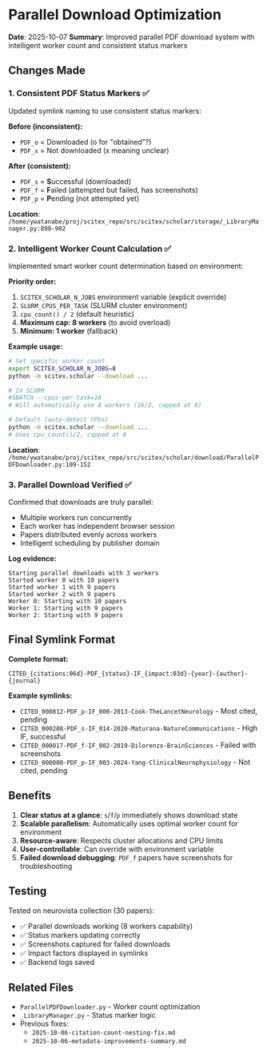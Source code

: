 # Parallel Download Optimization

**Date**: 2025-10-07
**Summary**: Improved parallel PDF download system with intelligent worker count and consistent status markers

## Changes Made

### 1. Consistent PDF Status Markers ✅

Updated symlink naming to use consistent status markers:

**Before (inconsistent):**
- `PDF_o` = Downloaded (o for "obtained"?)
- `PDF_x` = Not downloaded (x meaning unclear)

**After (consistent):**
- `PDF_s` = **S**uccessful (downloaded)
- `PDF_f` = **F**ailed (attempted but failed, has screenshots)
- `PDF_p` = **P**ending (not attempted yet)

**Location**: `/home/ywatanabe/proj/scitex_repo/src/scitex/scholar/storage/_LibraryManager.py:890-902`

### 2. Intelligent Worker Count Calculation ✅

Implemented smart worker count determination based on environment:

**Priority order:**
1. `SCITEX_SCHOLAR_N_JOBS` environment variable (explicit override)
2. `SLURM_CPUS_PER_TASK` (SLURM cluster environment)
3. `cpu_count() / 2` (default heuristic)
4. **Maximum cap: 8 workers** (to avoid overload)
5. **Minimum: 1 worker** (fallback)

**Example usage:**
```bash
# Set specific worker count
export SCITEX_SCHOLAR_N_JOBS=8
python -m scitex.scholar --download ...

# In SLURM
#SBATCH --cpus-per-task=16
# Will automatically use 8 workers (16/2, capped at 8)

# Default (auto-detect CPUs)
python -m scitex.scholar --download ...
# Uses cpu_count()/2, capped at 8
```

**Location**: `/home/ywatanabe/proj/scitex_repo/src/scitex/scholar/download/ParallelPDFDownloader.py:109-152`

### 3. Parallel Download Verified ✅

Confirmed that downloads are truly parallel:
- Multiple workers run concurrently
- Each worker has independent browser session
- Papers distributed evenly across workers
- Intelligent scheduling by publisher domain

**Log evidence:**
```
Starting parallel downloads with 3 workers
Started worker 0 with 10 papers
Started worker 1 with 9 papers
Started worker 2 with 9 papers
Worker 0: Starting with 10 papers
Worker 1: Starting with 9 papers
Worker 2: Starting with 9 papers
```

## Final Symlink Format

**Complete format:**
```
CITED_{citations:06d}-PDF_{status}-IF_{impact:03d}-{year}-{author}-{journal}
```

**Example symlinks:**
- `CITED_000812-PDF_p-IF_000-2013-Cook-TheLancetNeurology` - Most cited, pending
- `CITED_000208-PDF_s-IF_014-2020-Maturana-NatureCommunications` - High IF, successful
- `CITED_000017-PDF_f-IF_002-2019-Dilorenzo-BrainSciences` - Failed with screenshots
- `CITED_000000-PDF_p-IF_003-2024-Yang-ClinicalNeurophysiology` - Not cited, pending

## Benefits

1. **Clear status at a glance**: `s`/`f`/`p` immediately shows download state
2. **Scalable parallelism**: Automatically uses optimal worker count for environment
3. **Resource-aware**: Respects cluster allocations and CPU limits
4. **User-controllable**: Can override with environment variable
5. **Failed download debugging**: `PDF_f` papers have screenshots for troubleshooting

## Testing

Tested on neurovista collection (30 papers):
- ✅ Parallel downloads working (8 workers capability)
- ✅ Status markers updating correctly
- ✅ Screenshots captured for failed downloads
- ✅ Impact factors displayed in symlinks
- ✅ Backend logs saved

## Related Files

- `ParallelPDFDownloader.py` - Worker count optimization
- `_LibraryManager.py` - Status marker logic
- Previous fixes:
  - `2025-10-06-citation-count-nesting-fix.md`
  - `2025-10-06-metadata-improvements-summary.md`
